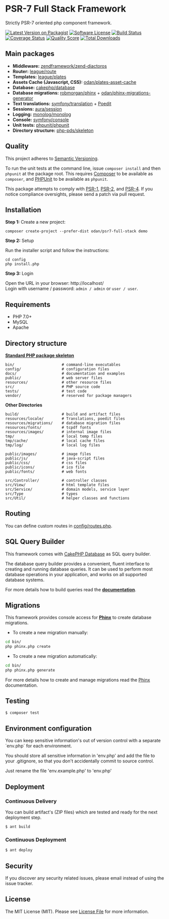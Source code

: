 # PSR-7 Full Stack Framework

Strictly PSR-7 oriented php component framework.

[![Latest Version on Packagist](https://img.shields.io/github/release/odan/psr7-full-stack.svg)](https://github.com/odan/psr7-full-stack/releases)
[![Software License](https://img.shields.io/badge/license-MIT-brightgreen.svg)](LICENSE.md)
[![Build Status](https://travis-ci.org/odan/psr7-full-stack.svg?branch=master)](https://travis-ci.org/odan/psr7-full-stack)
[![Coverage Status](https://scrutinizer-ci.com/g/odan/psr7-full-stack/badges/coverage.png?b=master)](https://scrutinizer-ci.com/g/odan/psr7-full-stack/code-structure)
[![Quality Score](https://scrutinizer-ci.com/g/odan/psr7-full-stack/badges/quality-score.png?b=master)](https://scrutinizer-ci.com/g/odan/psr7-full-stack/?branch=master)
[![Total Downloads](https://img.shields.io/packagist/dt/odan/psr7-full-stack.svg)](https://packagist.org/packages/odan/psr7-full-stack)


## Main packages

* **Middleware:** [zendframework/zend-diactoros](https://github.com/zendframework/zend-diactorose)
* **Router:** [league/route](https://packagist.org/packages/league/route)
* **Templates:** [league/plates](https://github.com/thephpleague/plates)
* **Assets Cache (Javascript, CSS):** [odan/plates-asset-cache](https://github.com/odan/plates-asset-cache)
* **Database:** [cakephp/database](https://github.com/cakephp/database)
* **Database migrations:** [robmorgan/phinx](https://github.com/robmorgan/phinx) + [odan/phinx-migrations-generator](https://github.com/odan/phinx-migrations-generator)
* **Text translations:** [symfony/translation](https://github.com/symfony/Translation) + [Poedit](https://poedit.net/)
* **Sessions:** [aura/session](https://github.com/aura/session)
* **Logging:** [monolog/monolog](https://github.com/Seldaek/monolog) 
* **Console:** [symfony/console](https://github.com/symfony/console)
* **Unit tests:** [phpunit/phpunit](https://github.com/sebastianbergmann/phpunit)
* **Directory structure:** [php-pds/skeleton](https://github.com/php-pds/skeleton)

## Quality

This project adheres to [Semantic Versioning](http://semver.org/).

To run the unit tests at the command line, issue `composer install` and then
`phpunit` at the package root. This requires [Composer][] to be available as
`composer`, and [PHPUnit][] to be available as `phpunit`.

This package attempts to comply with [PSR-1][], [PSR-2][], and [PSR-4][]. If
you notice compliance oversights, please send a patch via pull request.

## Installation

**Step 1:** Create a new project:

```shell
composer create-project --prefer-dist odan/psr7-full-stack demo
```

**Step 2:** Setup

Run the installer script and follow the instructions:

```shell
cd config
php install.php
```

**Step 3:** Login<br>

Open the URL in your browser: http://localhost/<br>
Login with username / password: `admin / admin` or `user / user`.

## Requirements

* PHP 7.0+
* MySQL
* Apache

## Directory structure

**[Standard PHP package skeleton](https://github.com/php-pds/skeleton)**

```
bin/                     # command-line executables
config/                  # configuration files
docs/                    # documentation and examples
public/                  # web server files
resources/               # other resource files
src/                     # PHP source code
tests/                   # test code
vendor/                  # reserved for package managers
```

**Other Directories**

```
build/                   # build and artifact files
resources/locale/        # Translations, poedit files
resources/migrations/    # database migration files
resources/fonts/         # tcpdf fonts
resources/images/        # internal image files
tmp/                     # local temp files
tmp/cache/               # local cache files
tmp/log/                 # local log files
 
public/images/           # image files
public/js/               # java-script files
public/css/              # css files
public/icons/            # ico file
public/fonts/            # web fonts

src/Controller/          # controller classes
src/View/                # html template files
src/Service/             # domain models, service layer
src/Type                 # types
src/Util/                # helper classes and functions
```

## Routing

You can define custom routes in [config/routes.php](config/routes.php). 

## SQL Query Builder

This framework comes with [CakePHP Database](https://github.com/cakephp/database) as SQL query builder.

The database query builder provides a convenient, fluent interface to creating and running database queries. It can be used to perform most database operations in your application, and works on all supported database systems.

For more details how to build queries read the **[documentation](http://book.cakephp.org/3.0/en/orm/query-builder.html)**.

## Migrations

This framework provides console access for **[Phinx](https://phinx.org/)** to create database migrations. 

* To create a new migration manually:

```bash
cd bin/
php phinx.php create
```

* To create a new migration automatically:

```bash
cd bin/
php phinx.php generate
```

For more details how to create and manage migrations read the [Phinx](http://docs.phinx.org/en/latest/) documentation.

## Testing

``` bash
$ composer test
```

## Environment configuration

You can keep sensitive information's out of version control with a separate ´env.php´ for each environment.

You should store all sensitive information in 'env.php' and add the file to your .gitignore, so that you don't accidentally commit to source control.

Just rename the file 'env.example.php' to 'env.php'

## Deployment

### Continuous Delivery

You can build artifact's (ZIP files) which are tested and ready for the next deployment step.

``` bash
$ ant build
```

### Continuous Deployment

``` bash
$ ant deploy
```

## Security

If you discover any security related issues, please email instead of using the issue tracker.

## License

The MIT License (MIT). Please see [License File](LICENSE.md) for more information.


[PSR-1]: https://github.com/php-fig/fig-standards/blob/master/accepted/PSR-1-basic-coding-standard.md
[PSR-2]: https://github.com/php-fig/fig-standards/blob/master/accepted/PSR-2-coding-style-guide.md
[PSR-4]: https://github.com/php-fig/fig-standards/blob/master/accepted/PSR-4-autoloader.md
[Composer]: http://getcomposer.org/
[PHPUnit]: http://phpunit.de/